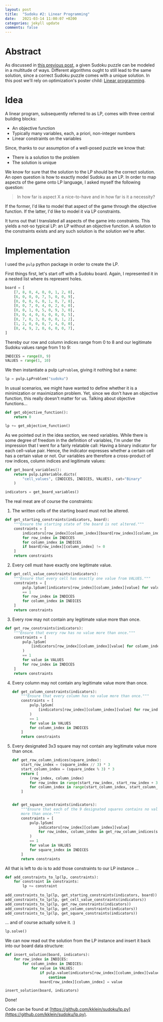 ```yaml
---
layout: post
title:  "Sudoku #2: Linear Programming"
date:   2021-03-14 11:00:07 +0200
categories: jekyll update
comments: false
---
```



# Abstract
As discussed in [this previous post](http://kevinkle.in/jekyll/update/2021/02/28/sudoku_dfs.html),
a given Sudoku puzzle can be modeled in a multitude of ways. Different algorithms ought to still
lead to the same solution, since a correct Sudoku puzzle comes with a unique solution. In this
post we'll rely on optimization's poster child: [Linear programming](https://en.wikipedia.org/wiki/Linear_programming).

# Idea
A linear program, subsequently referred to as LP, comes with three central building blocks:
* An objective function
* Typically many variables, each, a priori, non-integer numbers
* Linear constraints on the variables

Since, thanks to our assumption of a well-posed puzzle we know that:
* There is a solution to the problem
* The solution is unique

We know for sure that the solution to the LP should be the correct solution. An open question is how to exactly model Sudoku as an LP. In order to map aspects of the game onto LP language, I asked myself the following question:
> In how far is aspect X a nice-to-have and in how far is it a necessity?

If the former, I'd like to model that aspect of the game through the objective function. If the latter, I'd like to model it via LP constraints.

It turns out that I translated all aspects of the game into constraints. This yields a not-so typical LP: an LP without an objective function. A solution to the constraints exists and any such solution is _the_ solution we're after.

# Implementation

I used the `pulp` python package in order to create the LP.

First things first, let's start off with a Sudoku board. Again, I represented it in a nested list where `0`s represent holes.

```python
board = [
    [7, 8, 0, 4, 0, 0, 1, 2, 0],
    [6, 0, 0, 0, 7, 5, 0, 0, 9],
    [0, 0, 0, 6, 0, 1, 0, 7, 8],
    [0, 0, 7, 0, 4, 0, 2, 6, 0],
    [0, 0, 1, 0, 5, 0, 9, 3, 0],
    [9, 0, 4, 0, 6, 0, 0, 0, 5],
    [0, 7, 0, 3, 0, 0, 0, 1, 2],
    [1, 2, 0, 0, 0, 7, 4, 0, 0],
    [0, 4, 9, 2, 0, 6, 0, 0, 7],
]
```
Thereby our row and column indices range from 0 to 8 and our legitimate Sudoku values range from 1 to 9:
```python
INDICES = range(0, 9)
VALUES = range(1, 10)
```
We then instantiate a pulp `LpProblem`, giving it nothing but a name:
```python
lp = pulp.LpProblem("sudoku")
```
In usual scenarios, we might have wanted to define whether it is a minimization or maximization
problem. Yet, since we don't have an objective function, this really doesn't matter for us.
Talking about objective functions...
```python
def get_objective_function():
    return 0

lp += get_objective_function()
```
As we pointed out in the idea section, we need variables. While there is some degree of freedom in the definition of variables, I'm under the impression that I went for a fairly relatable call:
Having a binary indicator for each cell-value pair. Hence, the indicator expresses whether a certain cell has a certain value or not. Our variables are therefore a cross-product of row indices, column indices and legitimate values:
```python
def get_board_variables():
    return pulp.LpVariable.dicts(
        "cell_values", (INDICES, INDICES, VALUES), cat="Binary"
    )

indicators = get_board_variables()
```
The real meat are of course the constraints:

1. The written cells of the starting board must not be altered.
```python
def get_starting_constraints(indicators, board):
    """Ensure the starting state of the board is not altered."""
    constraints = [
        indicators[row_index][column_index][board[row_index][column_index]] == 1
        for row_index in INDICES
        for column_index in INDICES
        if board[row_index][column_index] != 0
    ]
    return constraints
```
    
2. Every cell must have exactly one legitimate value.
```python
def get_cell_value_constraints(indicators):
    """Ensure that every cell has exactly one value from VALUES."""
    constraints = [
        pulp.lpSum([indicators[row_index][column_index][value] for value in VALUES])
        == 1
        for row_index in INDICES
        for column_index in INDICES
    ]
    return constraints
```

3. Every row may not contain any legitimate value more than once.
```python
def get_row_constraints(indicators):
    """Ensure that every row has no value more than once."""
    constraints = [
        pulp.lpSum(
            [indicators[row_index][column_index][value] for column_index in INDICES]
        )
        == 1
        for value in VALUES
        for row_index in INDICES
    ]
    return constraints
```

4. Every column may not contain any legitimate value more than once.
    ```python
    def get_column_constraints(indicators):
        """Ensure that every column has no value more than once."""
        constraints = [
            pulp.lpSum(
                [indicators[row_index][column_index][value] for row_index in INDICES]
            )
            == 1
            for value in VALUES
            for column_index in INDICES
        ]
        return constraints
    ```

5. Every designated 3x3 square may not contain any legitimate value more than once.

    ```python
    def get_row_column_indices(square_index):
        start_row_index = (square_index // 3) * 3
        start_column_index = (square_index % 3) * 3
        return [
            (row_index, column_index)
            for row_index in range(start_row_index, start_row_index + 3)
            for column_index in range(start_column_index, start_column_index + 3)
        ]


    def get_square_constraints(indicators):
        """Ensure that each of the 9 designated squares contains no value
        more than once."""
        constraints = [
            pulp.lpSum(
                indicators[row_index][column_index][value]
                for row_index, column_index in get_row_column_indices(square_index)
            )
            == 1
            for value in VALUES
            for square_index in INDICES
        ]
        return constraints
    ```


All that is left to do is to add those constraints to our LP instance ...

```python
def add_constraints_to_lp(lp, constraints):
    for constraint in constraints:
        lp += constraint
        
add_constraints_to_lp(lp, get_starting_constraints(indicators, board))
add_constraints_to_lp(lp, get_cell_value_constraints(indicators))
add_constraints_to_lp(lp, get_row_constraints(indicators))
add_constraints_to_lp(lp, get_column_constraints(indicators))
add_constraints_to_lp(lp, get_square_constraints(indicators))
```
... and of course actually solve it. :)
```python
lp.solve()
```
We can now read out the solution from the LP instance and insert it back into our board
data structure:

```python
def insert_solution(board, indicators):
    for row_index in INDICES:
        for column_index in INDICES:
            for value in VALUES:
                if pulp.value(indicators[row_index][column_index][value]) != 1:
                    continue
                board[row_index][column_index] = value

insert_solution(board, indicators)
```

Done!

Code can be found at [https://github.com/kklein/sudoku/lp.py](https://github.com/kklein/sudoku/lp.py).
